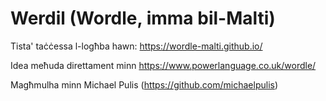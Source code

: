 # Werdil (Wordle, imma bil-Malti)

Tista' taċċessa l-logħba hawn: https://wordle-malti.github.io/

Idea meħuda direttament minn https://www.powerlanguage.co.uk/wordle/

Magħmulha minn Michael Pulis (https://github.com/michaelpulis)
